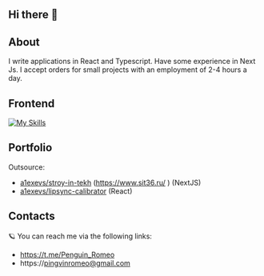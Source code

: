 ## Hi there 👋

## About
I write applications in React and Typescript. Have some experience in Next Js.
I accept orders for small projects with an employment of 2-4 hours a day.

## Frontend
[![My Skills](https://skillicons.dev/icons?i=react,js,ts,html,css,scss)](https://skillicons.dev)

## Portfolio
Outsource:
- [a1exevs/stroy-in-tekh](https://github.com/a1exevs/stroy-in-tekh) (https://www.sit36.ru/ )  (NextJS)
- [a1exevs/lipsync-calibrator](https://github.com/a1exevs/lipsync-calibrator) (React)

## Contacts
🪐 You can reach me via the following links:
- https://t.me/Penguin_Romeo
- https://pingvinromeo@gmail.com

 


    


<!--
**DragonRomeo/DragonRomeo** is a ✨ _special_ ✨ repository because its `README.md` (this file) appears on your GitHub profile.

Here are some ideas to get you started:

- 🔭 I’m currently working on ...
- 🌱 I’m currently learning ...
- 👯 I’m looking to collaborate on ...
- 🤔 I’m looking for help with ...
- 💬 Ask me about ...
- 📫 How to reach me: ...
- 😄 Pronouns: ...
- ⚡ Fun fact: ...
-->
